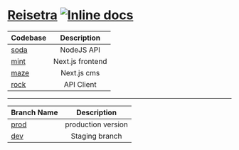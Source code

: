 # <a href="https://reisetra.com">Reisetra</a> [![Inline docs](https://img.shields.io/static/v1?label=API%20v1&message=Postman%20Collection&color=<COLOR>)](https://documenter.getpostman.com/view/5139631/TzRVfSMv)

| Codebase       |   Description    |
| :------------- | :--------------: |
| [soda](./soda) |    NodeJS API    |
| [mint](./mint) | Next.js frontend |
| [maze](./maze) |   Next.js cms    |
| [rock](./rock) |    API Client    |

---

| Branch Name  |    Description     |
| :----------- | :----------------: |
| [prod](prod) | production version |
| [dev](dev)   |   Staging branch   |

